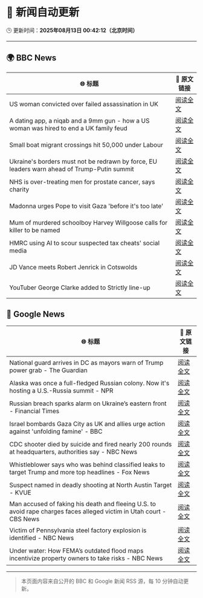 # 🧠 新闻自动更新

🕒 更新时间：**2025年08月13日 00:42:12（北京时间）**

---

## 🌍 BBC News

| 🌐 标题 | 🔗 原文链接 |
|--------|-------------|
| US woman convicted over failed assassination in UK | [阅读全文](https://www.bbc.com/news/articles/c4gj87jxg78o?at_medium=RSS&at_campaign=rss) |
| A dating app, a niqab and a 9mm gun - how a US woman was hired to end a UK family feud | [阅读全文](https://www.bbc.com/news/articles/cn72x5p8801o?at_medium=RSS&at_campaign=rss) |
| Small boat migrant crossings hit 50,000 under Labour | [阅读全文](https://www.bbc.com/news/articles/c8e1xkwd74wo?at_medium=RSS&at_campaign=rss) |
| Ukraine's borders must not be redrawn by force, EU leaders warn ahead of Trump-Putin summit | [阅读全文](https://www.bbc.com/news/articles/clyrlvwx9rgo?at_medium=RSS&at_campaign=rss) |
| NHS is over-treating men for prostate cancer, says charity | [阅读全文](https://www.bbc.com/news/articles/cger2712j1yo?at_medium=RSS&at_campaign=rss) |
| Madonna urges Pope to visit Gaza 'before it's too late' | [阅读全文](https://www.bbc.com/news/articles/cly39694g30o?at_medium=RSS&at_campaign=rss) |
| Mum of murdered schoolboy Harvey Willgoose calls for killer to be named | [阅读全文](https://www.bbc.com/news/articles/cwy195xg8e4o?at_medium=RSS&at_campaign=rss) |
| HMRC using AI to scour suspected tax cheats' social media | [阅读全文](https://www.bbc.com/news/articles/cqjyedz202ko?at_medium=RSS&at_campaign=rss) |
| JD Vance meets Robert Jenrick in Cotswolds | [阅读全文](https://www.bbc.com/news/articles/cx29n78gg0vo?at_medium=RSS&at_campaign=rss) |
| YouTuber George Clarke added to Strictly line-up | [阅读全文](https://www.bbc.com/news/articles/cly3318nrmpo?at_medium=RSS&at_campaign=rss) |

## 📰 Google News

| 🌐 标题 | 🔗 原文链接 |
|--------|-------------|
| National guard arrives in DC as mayors warn of Trump power grab - The Guardian | [阅读全文](https://news.google.com/rss/articles/CBMiigFBVV95cUxQUTN3N21kUml4QjJZdHBMX0hLY2RueGhxcFYtLVpjb1BBUmowLWRCWi1xSUhPWl9mQXE2TU0xWmFXR0hmX2xoV1VwRGQzSEZFV1FEZ1FnYzFlTGxYMHZDOC1zM2VnVjQwa0lBOG9Lb3hGelF0bC0xYmtTQndBOHhoUUNUOWh3YXVycmc?oc=5) |
| Alaska was once a full-fledged Russian colony. Now it's hosting a U.S.-Russia summit - NPR | [阅读全文](https://news.google.com/rss/articles/CBMigwFBVV95cUxNdGxqM092SEJZMnQ3TlRPUC0yUW9Nb3pkcFo0S2hpNjlsMlZXRzhJdFRORDRlZjZNSkRtdGgxZmQwQUpBdUJXZUFDOGZ0dU53SDFCT2pwcFg5VjUzblJDRWt1SFNJVmcxUHBqN3B2N1RDelJNSHktcVRYT3J0dVVsZjByWQ?oc=5) |
| Russian breach sparks alarm on Ukraine’s eastern front - Financial Times | [阅读全文](https://news.google.com/rss/articles/CBMicEFVX3lxTE5RTS1mbFFsanQwSGM1ZDZOWGRSeU5UQmhoLW1nUXVCeXNhcDZ1OHUxTnVjS3JCUDFxX1lib2Vienp5aFZDZ2hScXFrZlUwS2JlMC1xNlZDQ21wM2o0X052dVdLV3ItS0dNa1B4RHpBOWk?oc=5) |
| Israel bombards Gaza City as UK and allies urge action against 'unfolding famine' - BBC | [阅读全文](https://news.google.com/rss/articles/CBMiWkFVX3lxTE9lM1RCbUJIU2xCZmxnUktHdnJFOG85YTE0RkFLM0pfWXNkSVRmSGxGeWxLc21xanFXb2pMNHkzRDJ0YWplWlZXZmVnN1Zfc1g4WUJtR2ZNeExaZ9IBX0FVX3lxTE1IQThnVXZUaGFobzU4SXBlNUxwUkhQLXFodElSV3pkaV9RYl84UEgtSHNkcHZHYmEyUldVdldMc25RZ0RzUHVzQkFKRnZUODkxRnlTdG9hVlNObHBRTlZZ?oc=5) |
| CDC shooter died by suicide and fired nearly 200 rounds at headquarters, authorities say - NBC News | [阅读全文](https://news.google.com/rss/articles/CBMiugFBVV95cUxPZDNEYVZSY0lidC05a19XM2NENWpJWkkzWHJ0MjZsYUhnajhrdzhqb05DVkJyazFncGhTM1FZODB5eUhjR2NkMkk3enJZckRXV2l4dXhUM0N0dnR1STB0MWFCS0d0Vjk0YVI5bTROREpKdDZMWDdPY0lOZUQ3WWNIZ09hbjZZMWVxcDlMeWRyb245cVZzM0YwQ1BGMFhyWndvZkx0LXF6NGtWVTdPX2JONzFJYW8temhtMUE?oc=5) |
| Whistleblower says who was behind classified leaks to target Trump and more top headlines - Fox News | [阅读全文](https://news.google.com/rss/articles/CBMiqAFBVV95cUxQUWs3YWdVQWJ3VDhDak1fUHh2bjZINkxqS0JBQzJ1bEcxdHhVQUU0RVJGTnBJZl9iVllBZjMyZURaRFdRRm9wRFlWSXF3MnpLOVB5MVJYSjM5X25QSVZyc3dlbVIxQjV5WHBVdzJMWFRveGZTRkJWX1pYZnJXTVpndzBFSlhNOUl0WmctLXdpS2pQand0N2FWOHBzQnpTVWJyMHdKOTRZNHo?oc=5) |
| Suspect named in deadly shooting at North Austin Target - KVUE | [阅读全文](https://news.google.com/rss/articles/CBMiugFBVV95cUxPVnpHRENZX2ZsSkRGMTZGQUZiZkhZQW5BQzVDNE1rNUNYRmpvWng0Um4tVzZDZVI2WkRqMmZ2S2tqU3ZPMVZnR0hhSlg4NmZLRUVVa09aZjdENnVNdjRuZ3dFOFpLQV9Ed041WHRULTNTME5EOXJOVGxBQkd5eF9BTkNVQlgzUEo0S0huQURmSDJpU05zV1FmVGlhSmhpS2lSLWFGRlBObVpqcVRYeGNPOG9kT3YzR2pScHc?oc=5) |
| Man accused of faking his death and fleeing U.S. to avoid rape charges faces alleged victim in Utah court - CBS News | [阅读全文](https://news.google.com/rss/articles/CBMiogFBVV95cUxPb2E3RFNoY3BpUVpjZTllU3YwMHI4am9FQlRZMTAzcGxnNjd0OE5IeEZYUVc5SjRTNzJxNjBvNlF5ZTRZRm05QS1KRV9RaEZnY08xQkZGSVBiajdTS2M4X1RyYjIxdkk2Q2dvWWw4U1lRTzgzcVoyRjVzSURFY0tNZlRxSWI1Y1o4NnJFckh2YUV3QXQ1Q2dISVNQMi1zYnQxYkHSAacBQVVfeXFMTzZnX1l0c0pySUpoTzZUQlp4dGx0UUhJX2ljLWxPVnBldHA3YXEyNk1ObGllbWszSUo3bXNtZFpnZUxZN3JXVmtrbXlQLXQ2YXhoajI3ZnFCN1VXSWtEWTJFRC1iS256Xzh5U0xCT2thNnNKLWM0enZzY3luRFVUTWRpb25Icnk4TTZFY1RCNTdHbW5Ha3FVajNMX2o2ajZWS0FFSWZuMVU?oc=5) |
| Victim of Pennsylvania steel factory explosion is identified - NBC News | [阅读全文](https://news.google.com/rss/articles/CBMipAFBVV95cUxOSFBWbm5aRnVaRG9BSlkxQWVKOWZSNHdjV3VvZEpNY0VzenBxc2RXY3NMbHpvbUo1ZDlSanBVM1NWZHE3eV9wREo0SnZVNHpnRjZrY3U5alR1dUYzWHp6a25wNlkzT1VrXzFLLW1OVXc4Q2xkNHYxcjh3NVpSVHNlZXl6OFVyazl0WThyQ3hGYWpYRGc1a3EyeTh0Tmx2R3RoUGpfbdIBVkFVX3lxTE92TF9sZ2RfNjdORXFjeXc5STc5b1hnbnFmcUpBaDR0RkhFSktTRHU2N2tkbWo1Wm1Td2w0Rmd4MmtrRUtLR1dySU5sRVNrWElOS1pOTnd3?oc=5) |
| Under water: How FEMA’s outdated flood maps incentivize property owners to take risks - NBC News | [阅读全文](https://news.google.com/rss/articles/CBMivgFBVV95cUxOWEZDUHdDY09xVUMwcFRrZDl3UVRQcFFBUTNIUTM4eGEwdVRpZVFVTHlNQV85eWxZZWJ5OEdyVnNURWJKRlItRFRXdElldW05eUY4Y2lCeURLRjViSV9PNERXc200akh4RW1nTy1rUHlrU01rVFZrMUd2N1Y0YTVfeXRxZGM2Z0pwZ2VLRjJTaWlzVmRvNk1rdy1raUczTUo0WVM5LTBQRm9pN1lDZmV1LTVyNW5pazRtMzFwNWZ30gFWQVVfeXFMT0d6cUdLWndmcU5sZ1NMTVozUnd2VDhOVXVCTXhTazJUcDZINi1EMXpfVWlCUTQxYWdGb2tBLVVqXzhoNkJocFhJWkN0emt1VnF6X2dMbGc?oc=5) |

---
> 本页面内容来自公开的 BBC 和 Google 新闻 RSS 源，每 10 分钟自动更新。